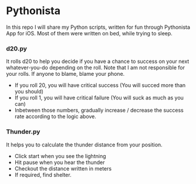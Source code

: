 # Pythonista
In this repo I will share my Python scripts, written for fun through Pythonista App for iOS. Most of them were written on bed, while trying to sleep.

### d20.py
It rolls d20 to help you decide if you have a chance to success on your next whatever-you-do depending on the roll. Note that I am not responsible for your rolls. If anyone to blame, blame your phone.
* If you roll 20, you will have critical success (You will succed more than you should)
* If you roll 1, you will have critical failure (You will suck as much as you can)
* Inbetween those numbers, gradually increase / decrease the success rate according to the logic above.

### Thunder.py
It helps you to calculate the thunder distance from your position. 
* Click start when you see the lightning
* Hit pause when you hear the thunder
* Checkout the distance written in meters
* If required, find shelter.
